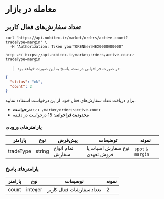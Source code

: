 # معامله در بازار

## تعداد سفارش‌های فعال کاربر


```shell
curl 'https://api.nobitex.ir/market/orders/active-count?tradeType=margin' \
  -H "Authorization: Token yourTOKENhereHEX0000000000"
```

```plaintext
http GET https://api.nobitex.ir/market/orders/active-count?tradeType=margin
```

> در صورت فراخوانی درست، پاسخ به این صورت خواهد بود:

```json
{
  "status": "ok",
  "count": 2
}
```

برای دریافت تعداد سفارش‌های فعال خود، از این درخواست استفاده نمایید.

- **درخواست:** `GET /market/orders/active-count`
- **محدودیت فراخوانی:** 15 درخواست در دقیقه

### پارامترهای ورودی
پارامتر     | نوع    | پیش‌فرض                   | توضیحات                                                                                 | نمونه
----------- | ----   |---------------------------|-----------------------------------------------------------------------------------------| -----
tradeType | string | تمام انواع سفارش          | نوع سفارش اسپات یا فروش تعهدی                                                           | `spot` یا `margin`


### پارامترهای پاسخ
پارامتر | نوع     | توضیحات                  | نمونه
---- |---------|--------------------------| ----
count | integer | تعداد سفارشات فعال کاربر | 2
